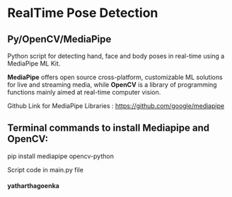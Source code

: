 # RealTime Pose Detection 
## Py/OpenCV/MediaPipe

Python script for detecting hand, face and body poses in real-time using a MediaPipe ML Kit.


**MediaPipe** offers open source cross-platform, customizable ML solutions for live and streaming media, while **OpenCV** is a library of programming functions mainly aimed at real-time computer vision. 

Github Link for MediaPipe Libraries : https://github.com/google/mediapipe

## Terminal commands to install Mediapipe and OpenCV:

pip install mediapipe opencv-python


Script code in main.py file


#### yatharthagoenka

